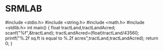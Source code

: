 # SRMLAB
#include &lt;stdio.h> #include &lt;string.h> #include &lt;math.h> #include &lt;stdlib.h>  int main() {      float tractLand,tractLandAcred; scanf("%f",&amp;tractLand); tractLandAcred=(float)tractLand/43560; printf("%.2f sq.ft is equal to %.2f acres",tractLand,tractLandAcred);         return 0; }
